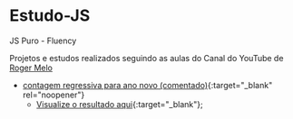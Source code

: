 # Estudo-JS
JS Puro - Fluency

Projetos e estudos realizados seguindo as aulas do Canal do YouTube de [Roger Melo](https://www.youtube.com/c/RogerMelo/featured)

- [contagem regressiva para ano novo (comentado)](https://github.com/gustavogianvecchio/01-JSFluency-ContadorRegressivo){:target="_blank" rel="noopener"}
  - [Visualize o resultado aqui](https://gustavogianvecchio.github.io/01-JSFluency-ContadorRegressivo/){:target="\_blank"};


